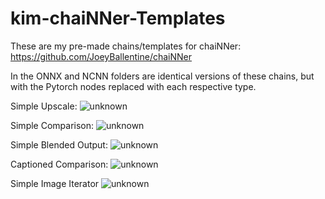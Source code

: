 # kim-chaiNNer-Templates
These are my pre-made chains/templates for chaiNNer: https://github.com/JoeyBallentine/chaiNNer

In the ONNX and NCNN folders are identical versions of these chains, but with the Pytorch nodes replaced with each respective type.

Simple Upscale:
![unknown](https://user-images.githubusercontent.com/62084776/180095322-59aa20f8-04d3-4bb5-829f-481e16d8c4d5.png)

Simple Comparison:
![unknown](https://user-images.githubusercontent.com/62084776/180095285-ab363845-134b-4479-ac46-67cf94366653.png)

Simple Blended Output:
![unknown](https://user-images.githubusercontent.com/62084776/180095359-11f23952-0a58-4b75-a2c9-113d8ae4f027.png)

Captioned Comparison:
![unknown](https://user-images.githubusercontent.com/62084776/180095406-5a27d6bd-8409-4fd6-9ef1-5dc7b12fba8f.png)

Simple Image Iterator
![unknown](https://user-images.githubusercontent.com/62084776/182009539-ba344c0f-5453-44f9-a988-0ec892319dbc.png)
